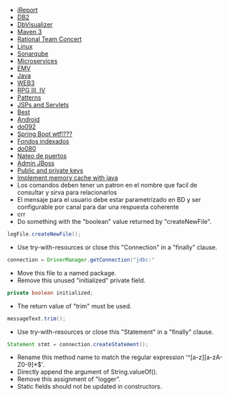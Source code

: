 - [iReport](./resources/20191206103334.md)
- [DB2](./resources/20200224113132.md)
- [DbVisualizer](./resources/20191209092829.md)
- [Maven 3](./resources/201911290928.md)
- [Rational Team Concert](./resources/201911281514.md)
- [Linux](./resources/20191220144243.md)
- [Sonarqube](./resources/20191121151011.md)
- [Microservices](./resources/microservices.md)
- [EMV](./resources/emv.md)
- [Java](./resources/20191120112223.md)
- [WEB3](./resources/20200123164041.md)
- [RPG III, IV](./resources/rpg.md)
- [Patterns](./resources/patterns.md)
- [JSPs and Servlets](./resources/jspservlets.md)
- [Best](./resources/best.md)
- [Android](https://github.com/ronald0009/Leeme/blob/master/resources/android.md)
- [do092](https://github.com/ronald0009/Leeme/blob/master/resources/do092.md)
- [Spring Boot wtf!???]()
- [Fondos indexados](https://github.com/ronald0009/Leeme/blob/master/resources/fi.md)
- [do080](https://github.com/ronald0009/Leeme/blob/master/resources/do080.md)
- [Nateo de puertos]()
- [Admin JBoss]()
- [Public and private keys]()
- [Implement memory cache with java]()
- Los comandos deben tener un patron en el nombre que facil de consultar y sirva para relacionarlos
- El mensaje para el usuario debe estar parametrizado en BD y ser configurable por canal para dar una respuesta coherente
- crr
- Do something with the "boolean" value returned by "createNewFile".
```java
logFile.createNewFile();
```
- Use try-with-resources or close this "Connection" in a "finally" clause.
```java
connection = DriverManager.getConnection("jdbc:" 
```
- Move this file to a named package.
- Remove this unused "initialized" private field.
```java
private boolean initialized;
```
- The return value of "trim" must be used.
```java
messageText.trim();
```
- Use try-with-resources or close this "Statement" in a "finally" clause.
```java
Statement stmt = connection.createStatement();
```
- Rename this method name to match the regular expression '^[a-z][a-zA-Z0-9]*$'.
- Directly append the argument of String.valueOf().
- Remove this assignment of "logger".
- Static fields should not be updated in constructors.
